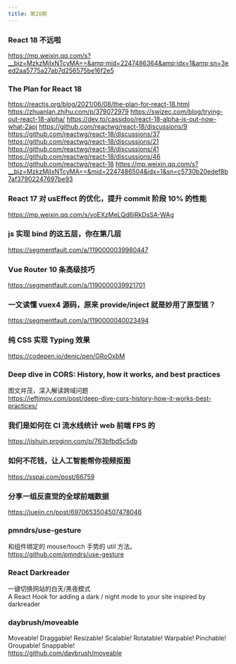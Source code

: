 ```yaml
---
title: 第28期
---
```


### React 18 不远啦

https://mp.weixin.qq.com/s?__biz=MzkzMjIxNTcyMA==&amp;mid=2247486364&amp;idx=1&amp;sn=3eed2aa5775a27ab7d256575be16f2e5

### The Plan for React 18

https://reactjs.org/blog/2021/06/08/the-plan-for-react-18.html
https://zhuanlan.zhihu.com/p/379072979
https://swizec.com/blog/trying-out-react-18-alpha/
https://dev.to/cassidoo/react-18-alpha-is-out-now-what-2apj
https://github.com/reactwg/react-18/discussions/9
https://github.com/reactwg/react-18/discussions/37
https://github.com/reactwg/react-18/discussions/21
https://github.com/reactwg/react-18/discussions/41
https://github.com/reactwg/react-18/discussions/46
https://github.com/reactwg/react-18
https://mp.weixin.qq.com/s?__biz=MzkzMjIxNTcyMA==&mid=2247486504&idx=1&sn=c5730b20edef8b7af37902247697be93

### React 17 对 usEffect 的优化，提升 commit 阶段 10% 的性能

https://mp.weixin.qq.com/s/yoEXzMeLQd6iRkDsSA-WAg

### js 实现 bind 的这五层，你在第几层

https://segmentfault.com/a/1190000039980447

### Vue Router 10 条高级技巧

https://segmentfault.com/a/1190000039921701

### 一文读懂 vuex4 源码，原来 provide/inject 就是妙用了原型链？

https://segmentfault.com/a/1190000040023494

### 纯 CSS 实现 Typing 效果

https://codepen.io/denic/pen/GRoOxbM

### Deep dive in CORS: History, how it works, and best practices

图文并茂，深入解读跨域问题  
https://ieftimov.com/post/deep-dive-cors-history-how-it-works-best-practices/

### 我们是如何在 CI 流水线统计 web 前端 FPS 的

https://jishuin.proginn.com/p/763bfbd5c5db

### 如何不花钱，让人工智能帮你视频抠图

https://sspai.com/post/66759

### 分享一组反直觉的全球前端数据

https://juejin.cn/post/6970653504507478046

### pmndrs/use-gesture

和组件绑定的 mouse/touch 手势的 util 方法。  
https://github.com/pmndrs/use-gesture

### React Darkreader

一键切换网站的白天/黑夜模式  
A React Hook for adding a dark / night mode to your site inspired by darkreader

### daybrush/moveable

Moveable! Draggable! Resizable! Scalable! Rotatable! Warpable! Pinchable! Groupable! Snappable!  
https://github.com/daybrush/moveable
